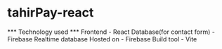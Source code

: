 # tahirPay-react

*** Technology used ***
Frontend - React
Database(for contact form) - Firebase Realtime database
Hosted on - Firebase
Build tool - Vite
